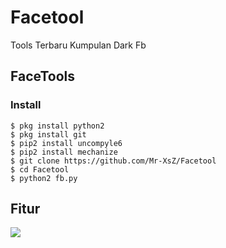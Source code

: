 # Facetool
Tools Terbaru Kumpulan Dark Fb 


## FaceTools


### Install
```
$ pkg install python2
$ pkg install git
$ pip2 install uncompyle6
$ pip2 install mechanize
$ git clone https://github.com/Mr-XsZ/Facetool
$ cd Facetool
$ python2 fb.py
```

## Fitur
<img src="https://ibb.co/bgzpWjZ"/>
